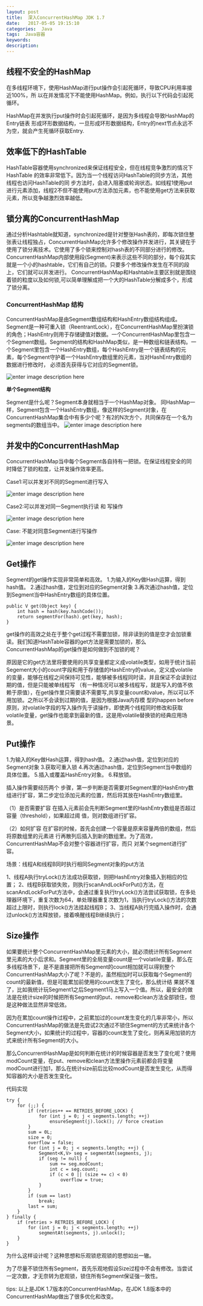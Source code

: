 ```yaml
---
layout: post
title:  深入ConcurrentHashMap JDK 1.7
date:   2017-05-05 19:15:10
categories:  Java
tags:  Java容器
keywords: 
description:         
---
```


## 线程不安全的HashMap 
在多线程环境下，使用HashMap进行put操作会引起死循环，导致CPU利用率接近100%，所 以在并发情况下不能使用HashMap。例如，执行以下代码会引起死循环。

HashMap在并发执行put操作时会引起死循环，是因为多线程会导致HashMap的Entry链表 形成环形数据结构，一旦形成环形数据结构，Entry的next节点永远不为空，就会产生死循环获取Entry.

## 效率低下的HashTable 
HashTable容器使用synchronized来保证线程安全，但在线程竞争激烈的情况下HashTable 的效率非常低下。因为当一个线程访问HashTable的同步方法，其他线程也访问HashTable的同 步方法时，会进入阻塞或轮询状态。如线程1使用put进行元素添加，线程2不但不能使用put方法添加元素，也不能使用get方法来获取元素，所以竞争越激烈效率越低。

## 锁分离的ConcurrentHashMap
通过分析Hashtable就知道，synchronized是针对整张Hash表的，即每次锁住整张表让线程独占，ConcurrentHashMap允许多个修改操作并发进行，其关键在于使用了锁分离技术。它使用了多个锁来控制对hash表的不同部分进行的修改。ConcurrentHashMap内部使用段(Segment)来表示这些不同的部分，每个段其实就是一个小的hashtable，它们有自己的锁。只要多个修改操作发生在不同的段上，它们就可以并发进行。 
ConcurrentHashMap和Hashtable主要区别就是围绕着锁的粒度以及如何锁,可以简单理解成把一个大的HashTable分解成多个，形成了锁分离。

### ConcurrentHashMap 结构

ConcurrentHashMap是由Segment数组结构和HashEntry数组结构组成。Segment是一种可重入锁（ReentrantLock），在ConcurrentHashMap里扮演锁的角色；HashEntry则用于存储键值对数据。一个ConcurrentHashMap里包含一个Segment数组。Segment的结构和HashMap类似，是一种数组和链表结构。一个Segment里包含一个HashEntry数组，每个HashEntry是一个链表结构的元 素，每个Segment守护着一个HashEntry数组里的元素，当对HashEntry数组的数据进行修改时， 必须首先获得与它对应的Segment锁。

![enter image description here](http://p7lixluhf.bkt.clouddn.com/concurrenthashmap2.jpg)

**单个Segment结构**

Segment是什么呢？Segment本身就相当于一个HashMap对象。 
同HashMap一样，Segment包含一个HashEntry数组，像这样的Segment对象，在ConcurrentHashMap集合中有多少个呢？有2的N次方个，共同保存在一个名为segments的数组当中。
![enter image description here](http://p7lixluhf.bkt.clouddn.com/concurrhashmap1.jpg)


## 并发中的ConcurrentHashMap

ConcurrentHashMap当中每个Segment各自持有一把锁。在保证线程安全的同时降低了锁的粒度，让并发操作效率更高。

Case1:可以并发对不同的Segment进行写入

![enter image description here](http://p7lixluhf.bkt.clouddn.com/CHM1.jpg)

Case2:可以并发对同一Segment执行读 和 写操作

![enter image description here](http://p7lixluhf.bkt.clouddn.com/CHM2.jpg)

Case: 不能对同意Segment进行写操作

![enter image description here](http://p7lixluhf.bkt.clouddn.com/CHM3.jpg)



## Get操作
Segment的get操作实现非常简单和高效。 
1.为输入的Key做Hash运算，得到hash值。 
2.通过hash值，定位到对应的Segment对象 
3.再次通过hash值，定位到Segment当中HashEntry数组的具体位置。
```
public V get(Object key) {
    int hash = hash(key.hashCode());
    return segmentFor(hash).get(key, hash);
}
```
get操作的高效之处在于整个get过程不需要加锁，除非读到的值是空才会加锁重读。我们知道HashTable容器的get方法是需要加锁的，那么ConcurrentHashMap的get操作是如何做到不加锁的呢？

原因是它的get方法里将要使用的共享变量都定义成volatile类型，如用于统计当前 Segement大小的count字段和用于存储值的HashEntry的value。定义成volatile的变量，能够在线程之间保持可见性，能够被多线程同时读，并且保证不会读到过期的值，但是只能被单线程写 （有一种情况可以被多线程写，就是写入的值不依赖于原值），在get操作里只需要读不需要写,共享变量count和value，所以可以不用加锁。之所以不会读到过期的值，是因为根据Java内存模 型的happen before原则，对volatile字段的写入操作先于读操作，即使两个线程同时修改和获取 volatile变量，get操作也能拿到最新的值，这是用volatile替换锁的经典应用场景。

## Put操作
1.为输入的Key做Hash运算，得到hash值。 
2.通过hash值，定位到对应的Segment对象 
3.获取可重入锁 
4.再次通过hash值，定位到Segment当中数组的具体位置。 
5.插入或覆盖HashEntry对象。 
6.释放锁。

插入操作需要经历两个 步骤，第一步判断是否需要对Segment里的HashEntry数组进行扩容，第二步定位添加元素的位置，然后将其放在HashEntry数组里。

（1）是否需要扩容 
在插入元素前会先判断Segment里的HashEntry数组是否超过容量（threshold），如果超过阈 值，则对数组进行扩容。

（2）如何扩容 
在扩容的时候，首先会创建一个容量是原来容量两倍的数组，然后将原数组里的元素进 行再散列后插入到新的数组里。为了高效，ConcurrentHashMap不会对整个容器进行扩容，而只 对某个segment进行扩容。

场景：线程A和线程B同时执行相同Segment对象的put方法

1、线程A执行tryLock()方法成功获取锁，则把HashEntry对象插入到相应的位置； 
2、线程B获取锁失败，则执行scanAndLockForPut()方法，在scanAndLockForPut方法中，会通过重复执行tryLock()方法尝试获取锁，在多处理器环境下，重复次数为64，单处理器重复次数为1，当执行tryLock()方法的次数超过上限时，则执行lock()方法挂起线程B； 
3、当线程A执行完插入操作时，会通过unlock()方法释放锁，接着唤醒线程B继续执行；

## Size操作
如果要统计整个ConcurrentHashMap里元素的大小，就必须统计所有Segment里元素的大小后求和。Segment里的全局变量count是一个volatile变量，那么在多线程场景下，是不是直接把所有Segment的count相加就可以得到整个ConcurrentHashMap大小了呢？不是的，虽然相加时可以获取每个Segment的count的最新值，但是可能累加前使用的count发生了变化，那么统计结 果就不准了，比如我统计玩Segment1之后Segment1马上写入一个值。所以，最安全的做法是在统计size的时候把所有Segment的put、remove和clean方法全部锁住，但是这种做法显然非常低效。 


因为在累加count操作过程中，之前累加过的count发生变化的几率非常小，所以ConcurrentHashMap的做法是先尝试2次通过不锁住Segment的方式来统计各个Segment大小，如果统计的过程中，容器的count发生了变化，则再采用加锁的方式来统计所有Segment的大小。 


那么ConcurrentHashMap是如何判断在统计的时候容器是否发生了变化呢？使用modCount变量，在put、remove和clean方法里操作元素前都会将变量modCount进行加1，那么在统计size前后比较modCount是否发生变化，从而得知容器的大小是否发生变化。 


代码实现
```
try {
    for (;;) {
        if (retries++ == RETRIES_BEFORE_LOCK) {
            for (int j = 0; j < segments.length; ++j)
                ensureSegment(j).lock(); // force creation
        }
        sum = 0L;
        size = 0;
        overflow = false;
        for (int j = 0; j < segments.length; ++j) {
            Segment<K,V> seg = segmentAt(segments, j);
            if (seg != null) {
                sum += seg.modCount;
                int c = seg.count;
                if (c < 0 || (size += c) < 0)
                    overflow = true;
            }
        }
        if (sum == last)
            break;
        last = sum;
    }
} finally {
    if (retries > RETRIES_BEFORE_LOCK) {
        for (int j = 0; j < segments.length; ++j)
            segmentAt(segments, j).unlock();
    }
}
```
为什么这样设计呢？这种思想和乐观锁悲观锁的思想如出一辙。

为了尽量不锁住所有Segment，首先乐观地假设Size过程中不会有修改。当尝试一定次数，才无奈转为悲观锁，锁住所有Segment保证强一致性。

tips:
以上是JDK 1.7版本的ConcurrentHashMap，在JDK 1.8版本中的ConcurrentHashMap做出了很多优化和改变。
